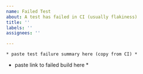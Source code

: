 ```yaml
---
name: Failed Test
about: A test has failed in CI (usually flakiness)
title: ''
labels: ''
assignees: ''

---
```


```
* paste test failure summary here (copy from CI) *
```

* paste link to failed build here *
